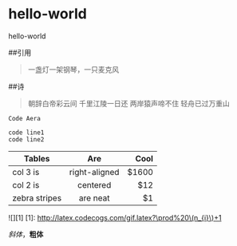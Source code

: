 

# hello-world
hello-world 

##引用
>一盏灯一架钢琴，一只麦克风

##诗
>朝辞白帝彩云间
>千里江陵一日还
>两岸猿声啼不住
>轻舟已过万重山

`Code Aera`
```
code line1 
code line2

```

| Tables        | Are           | Cool  |
| ------------- |:-------------:| -----:|
| col 3 is      | right-aligned | $1600 |
| col 2 is      | centered      |   $12 |
| zebra stripes | are neat      |    $1 |

![][1]
[1]: http://latex.codecogs.com/gif.latex?\prod%20\(n_{i}\)+1


*斜体*，**粗体**
